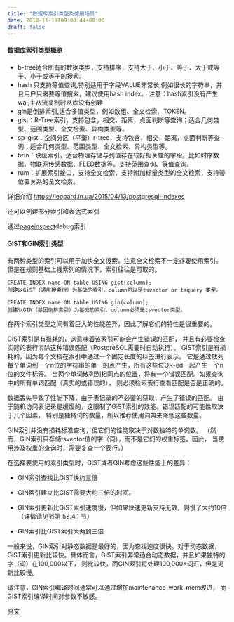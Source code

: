 ```yaml
---
title: "数据库索引类型及使用场景"
date: 2018-11-19T09:00:44+08:00
draft: false
---
```


#### 数据库索引类型概览

- b-tree适合所有的数据类型，支持排序，支持大于、小于、等于、大于或等于、小于或等于的搜索。
- hash 只支持等值查询,特别适用于字段VALUE非常长,例如很长的字符串，并且用户只需要等值搜索，建议使用hash index。 注意：hash索引没有产生wal,主从流复制时从库没有创建 
- gin是倒排索引,适合多值类型，例如数组、全文检索、TOKEN。  
- gist：R-Tree索引，支持包含，相交，距离，点面判断等查询；适合几何类型、范围类型、全文检索、异构类型等。 
- sp-gist：空间分区（平衡）r-tree，支持包含，相交，距离，点面判断等查询；适合几何类型、范围类型、全文检索、异构类型等。 
- brin：块级索引，适合物理存储与列值存在较好相关性的字段。比如时序数据、物联网传感数据、FEED数据等。支持范围查询、等值查询。  
- rum：扩展索引接口，支持全文检索，支持附加标量类型的全文检索，支持带位置关系的全文检索。  

详细介绍 https://leopard.in.ua/2015/04/13/postgresql-indexes   

还可以创建部分索引和表达式索引

通过[pageinspect](https://www.postgresql.org/docs/10/pageinspect.html)debug索引

#### GiST和GIN索引类型

有两种类型的索引可以用于加快全文搜索。注意全文检索不一定非要使用索引。 但是在规则基础上搜索列的情况下，索引往往是可取的。
```
CREATE INDEX name ON table USING gist(column);
创建以GiST（通用搜索树）为基础的索引，column可以是tsvector or tsquery 类型。
```
```
CREATE INDEX name ON table USING gin(column);
创建以GIN（基因倒排索引）为基础的索引，column必须是tsvector类型。
```
在两个索引类型之间有着巨大的性能差异，因此了解它们的特性是很重要的。

GiST索引是有损耗的，这意味着该索引可能会产生错误的匹配， 并且有必要检查实际的表行消除这种错误匹配（PostgreSQL需要时自动执行）。 GiST索引是有损耗的，因为每个文档在索引中通过一个固定长度的标签进行表示。 它是通过散列每个单词到一个n位的字符串的单一的点产生，所有这些位OR-ed一起产生一个n位的文件标签。 当两个单词散列到相同点的位置，将有一个错误匹配。如果查询中的所有单词匹配（真实的或错误的）， 则必须检索表行查看匹配是否是正确的。

数据丢失导致了性能下降，由于表记录的不必要的获取，产生了错误的匹配。 由于随机访问表记录是缓慢的，这限制了GiST索引的效能。错误匹配的可能性取决于几个因素， 特别是独特词的数量，所以推荐使用词典来降低这些数量。

GIN索引并没有损耗标准查询，但它们的性能取决于对数独特的单词数。 （然而，GIN索引只存储tsvector值的字（词），而不是它们的权重标签。因此， 当使用涉及权重的查询时，需要复查一个表行。）

在选择要使用的索引类型时，GiST或者GIN考虑这些性能上的差异：

- GIN索引查找比GiST快约三倍

- GIN索引建立比GIST需要大约三倍的时间。

- GIN索引更新比GiST索引速度慢，但如果快速更新支持无效，则慢了大约10倍（详情请见节第 58.4.1 节）

- GIN索引比GiST索引大两到三倍

一般来说，GIN索引对静态数据是最好的，因为查找速度很快。对于动态数据， GiST索引更新比较快。具体而言，GiST索引非常适合动态数据，并且如果独特的字（词）在100,000以下， 则比较快，而GIN索引将处理100,000+词汇，但是更新比较慢。

请注意，GIN索引编译时间通常可以通过增加maintenance_work_mem改进， 而GiST索引编译时间对参数不敏感。 

[原文](http://www.postgres.cn/docs/9.4/textsearch-indexes.html)


